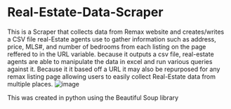 # Real-Estate-Data-Scraper
This is a Scraper that collects data from Remax website and creates/writes a CSV file real-Estate agents use to gather information such as address, price, MLS#, and number of bedrooms from each listing on the page reffered to in the URL variable. because it outputs a csv file, real-estate agents are able to manipulate the data in excel and run various queries against it. Because it it based off a URL it may also be repurposed for any remax listing page allowing users to easily collect Real-Estate data from multiple places.
![image](https://user-images.githubusercontent.com/59633626/201858898-c9d183fe-6771-4b99-8add-4218498d3bcf.png)

This was created in python using the Beautiful Soup library
